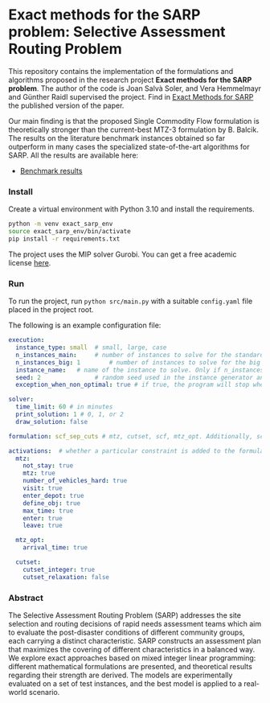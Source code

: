 # Exact methods for the SARP problem: Selective Assessment Routing Problem

This repository contains the implementation of the formulations and algorithms proposed in the research project **Exact methods for the SARP problem**. 
The author of the code is Joan Salvà Soler, and Vera Hemmelmayr and Günther Raidl supervised the project. 
Find in [Exact Methods for SARP](https://link.springer.com/article/10.1007/s10100-024-00943-y?utm_source=rct_congratemailt&utm_medium=email&utm_campaign=oa_20241015&utm_content=10.1007%2Fs10100-024-00943-y) the published version of the paper.

Our main finding is that the proposed Single Commodity Flow formulation is theoretically stronger than the current-best MTZ-3 formulation by B. Balcik. The results on the literature benchmark instances obtained so far outperform in many cases the specialized state-of-the-art algorithms for SARP. All the results are available here:
- [Benchmark results](https://github.com/jsalva9/exact_sarp/blob/master/results/all_results.csv)


### Install
Create a virtual environment with Python 3.10 and install the requirements.
```bash
python -m venv exact_sarp_env
source exact_sarp_env/bin/activate
pip install -r requirements.txt
```
The project uses the MIP solver Gurobi. You can get a free academic license [here](https://www.gurobi.com/academia/academic-program-and-licenses/).


### Run
To run the project, run `python src/main.py` with a suitable `config.yaml` file placed in the project root.

The following is an example configuration file:

```yaml
execution:
  instance_type: small  # small, large, case
  n_instances_main:     # number of instances to solve for the standard execution
  n_instances_big: 1        # number of instances to solve for the big execution
  instance_name:   # name of the instance to solve. Only if n_instances_main = 1
  seed: 2               # random seed used in the instance generator and selector
  exception_when_non_optimal: true # if true, the program will stop when a non-optimal solution is found

solver:
  time_limit: 60 # in minutes
  print_solution: 1 # 0, 1, or 2
  draw_solution: false

formulation: scf_sep_cuts # mtz, cutset, scf, mtz_opt. Additionally, scf_cuts_2, scf_cuts_3, scf_sep_cuts, scf_start

activations:  # whether a particular constraint is added to the formulation. If key is missing, assume constraint is added
  mtz:
    not_stay: true
    mtz: true
    number_of_vehicles_hard: true
    visit: true
    enter_depot: true
    define_obj: true
    max_time: true
    enter: true
    leave: true

  mtz_opt:
    arrival_time: true

  cutset:
    cutset_integer: true
    cutset_relaxation: false

```




### Abstract
The Selective Assessment Routing Problem (SARP) addresses the site selection
and routing decisions of rapid needs assessment teams which aim to evaluate the
post-disaster conditions of different community groups, each carrying a distinct
characteristic. SARP constructs an assessment plan that maximizes the covering
of different characteristics in a balanced way. We explore exact approaches based
on mixed integer linear programming: different mathematical formulations are
presented, and theoretical results regarding their strength are derived. The models are experimentally evaluated on a set of test instances, and the best model is
applied to a real-world scenario.
